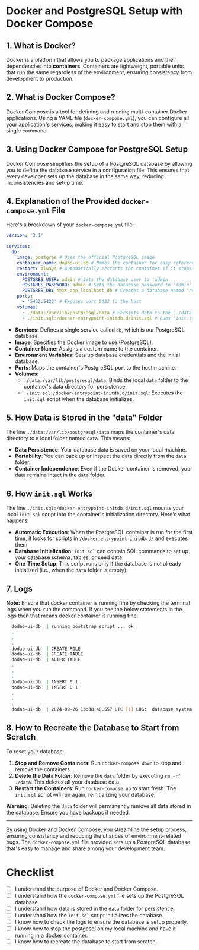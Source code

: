 # Docker and PostgreSQL Setup with Docker Compose

## 1. What is Docker?

Docker is a platform that allows you to package applications and their dependencies into **containers**. Containers
are lightweight, portable units that run the same regardless of the environment, ensuring consistency from development
to production.

## 2. What is Docker Compose?

Docker Compose is a tool for defining and running multi-container Docker applications. Using a YAML file
(`docker-compose.yml`), you can configure all your application's services, making it easy to start and stop them with
a single command.

## 3. Using Docker Compose for PostgreSQL Setup

Docker Compose simplifies the setup of a PostgreSQL database by allowing you to define the database service in a
configuration file. This ensures that every developer sets up the database in the same way, reducing inconsistencies
and setup time.

## 4. Explanation of the Provided `docker-compose.yml` File

Here's a breakdown of your `docker-compose.yml` file:

```yaml
version: '3.1'

services:
  db:
    image: postgres # Uses the official PostgreSQL image
    container_name: dodao-ui-db # Names the container for easy reference
    restart: always # Automatically restarts the container if it stops
    environment:
      POSTGRES_USER: admin # Sets the database user to 'admin'
      POSTGRES_PASSWORD: admin # Sets the database password to 'admin'
      POSTGRES_DB: next_app_localhost_db # Creates a database named 'next_app_localhost_db'
    ports:
      - '5432:5432' # Exposes port 5432 to the host
    volumes:
      - ./data:/var/lib/postgresql/data # Persists data to the './data' folder
      - ./init.sql:/docker-entrypoint-initdb.d/init.sql # Runs 'init.sql' on first run
```

- **Services**: Defines a single service called `db`, which is our PostgreSQL database.
- **Image**: Specifies the Docker image to use (PostgreSQL).
- **Container Name**: Assigns a custom name to the container.
- **Environment Variables**: Sets up database credentials and the initial database.
- **Ports**: Maps the container's PostgreSQL port to the host machine.
- **Volumes**:
  - `./data:/var/lib/postgresql/data`: Binds the local `data` folder to the container's data directory for persistence.
  - `./init.sql:/docker-entrypoint-initdb.d/init.sql`: Executes the `init.sql` script when the database initializes.

## 5. How Data is Stored in the "data" Folder

The line `./data:/var/lib/postgresql/data` maps the container's data directory to a local folder named `data`. This means:

- **Data Persistence**: Your database data is saved on your local machine.
- **Portability**: You can back up or inspect the data directly from the `data` folder.
- **Container Independence**: Even if the Docker container is removed, your data remains intact in the `data` folder.

## 6. How `init.sql` Works

The line `./init.sql:/docker-entrypoint-initdb.d/init.sql` mounts your local `init.sql` script into the container's
initialization directory. Here's what happens:

- **Automatic Execution**: When the PostgreSQL container is run for the first time, it looks for scripts in `/docker-entrypoint-initdb.d/` and executes them.
- **Database Initialization**: `init.sql` can contain SQL commands to set up your database schema, tables, or seed data.
- **One-Time Setup**: This script runs only if the database is not already initialized (i.e., when the `data` folder is empty).

## 7. Logs

**Note:** Ensure that docker container is running fine by checking the terminal logs when you run the command. If you see the below statements in the logs then that means docker container is running fine:

```bash
  dodao-ui-db  | running bootstrap script ... ok
  .
  .
  .
  dodao-ui-db  | CREATE ROLE
  dodao-ui-db  | CREATE TABLE
  dodao-ui-db  | ALTER TABLE
  .
  .
  .
  dodao-ui-db  | INSERT 0 1
  dodao-ui-db  | INSERT 0 1
  .
  .
  .
  dodao-ui-db  | 2024-09-26 13:38:40.557 UTC [1] LOG:  database system is ready to accept connections
```

## 8. How to Recreate the Database to Start from Scratch

To reset your database:

1. **Stop and Remove Containers**: Run `docker-compose down` to stop and remove the containers.
2. **Delete the Data Folder**: Remove the `data` folder by executing `rm -rf ./data`. This deletes all your database data.
3. **Restart the Containers**: Run `docker-compose up` to start fresh. The `init.sql` script will run again, reinitializing your database.



**Warning**: Deleting the `data` folder will permanently remove all data stored in the database. Ensure you have
backups if needed.

---

By using Docker and Docker Compose, you streamline the setup process, ensuring consistency and reducing the chances
of environment-related bugs. The `docker-compose.yml` file provided sets up a PostgreSQL database that's easy to manage
and share among your development team.

# Checklist
- [ ] I understand the purpose of Docker and Docker Compose.
- [ ] I understand how the `docker-compose.yml` file sets up the PostgreSQL database.
- [ ] I understand how data is stored in the `data` folder for persistence.
- [ ] I understand how the `init.sql` script initializes the database.
- [ ] I know how to check the logs to ensure the database is setup properly.
- [ ] I know how to stop the postgesql on my local machine and have it running in a docker container.
- [ ] I know how to recreate the database to start from scratch.
